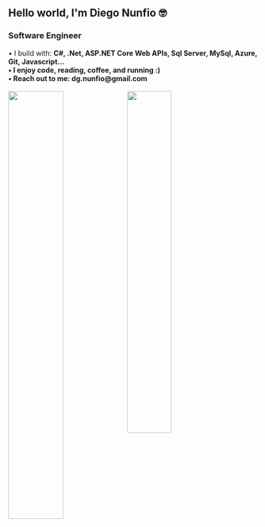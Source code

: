 <h2> Hello world, I'm Diego Nunfio 🤓 </h2>
<h3> Software Engineer  </h3>
• I build with: <b> C#, .Net, ASP.NET Core Web APIs,
      Sql Server, MySql, Azure, Git, Javascript... </br>
• I enjoy code, reading, coffee, and running :) <br>
• Reach out to me: dg.nunfio@gmail.com <br>
  <br>
<img align="left" width="47%" src="https://github-readme-stats.vercel.app/api?username=diegonunfio&show_icons=true&theme=radical" />
<img align="left" width="42%" src="https://github-readme-stats.vercel.app/api/top-langs/?username=diegonunfio&layout=compact" />
